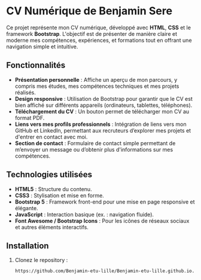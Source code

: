 # CV Numérique de Benjamin Sere

Ce projet représente mon CV numérique, développé avec **HTML**, **CSS** et le framework **Bootstrap**. L'objectif est de présenter de manière claire et moderne mes compétences, expériences, et formations tout en offrant une navigation simple et intuitive.

## Fonctionnalités

- **Présentation personnelle** : Affiche un aperçu de mon parcours, y compris mes études, mes compétences techniques et mes projets réalisés.
- **Design responsive** : Utilisation de Bootstrap pour garantir que le CV est bien affiché sur différents appareils (ordinateurs, tablettes, téléphones).
- **Téléchargement du CV** : Un bouton permet de télécharger mon CV au format PDF.
- **Liens vers mes profils professionnels** : Intégration de liens vers mon GitHub et LinkedIn, permettant aux recruteurs d’explorer mes projets et d'entrer en contact avec moi.
- **Section de contact** : Formulaire de contact simple permettant de m’envoyer un message ou d’obtenir plus d'informations sur mes compétences.

## Technologies utilisées

- **HTML5** : Structure du contenu.
- **CSS3** : Stylisation et mise en forme.
- **Bootstrap 5** : Framework front-end pour une mise en page responsive et élégante.
- **JavaScript** : Interaction basique (ex. : navigation fluide).
- **Font Awesome / Bootstrap Icons** : Pour les icônes de réseaux sociaux et autres éléments interactifs.

## Installation

1. Clonez le repository :
   ```bash
   https://github.com/Benjamin-etu-lille/Benjamin-etu-lille.github.io.git
